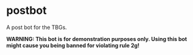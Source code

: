 # postbot
A post bot for the TBGs.

**WARNING: This bot is for demonstration purposes only. Using this bot might cause you being banned for violating rule 2g!**